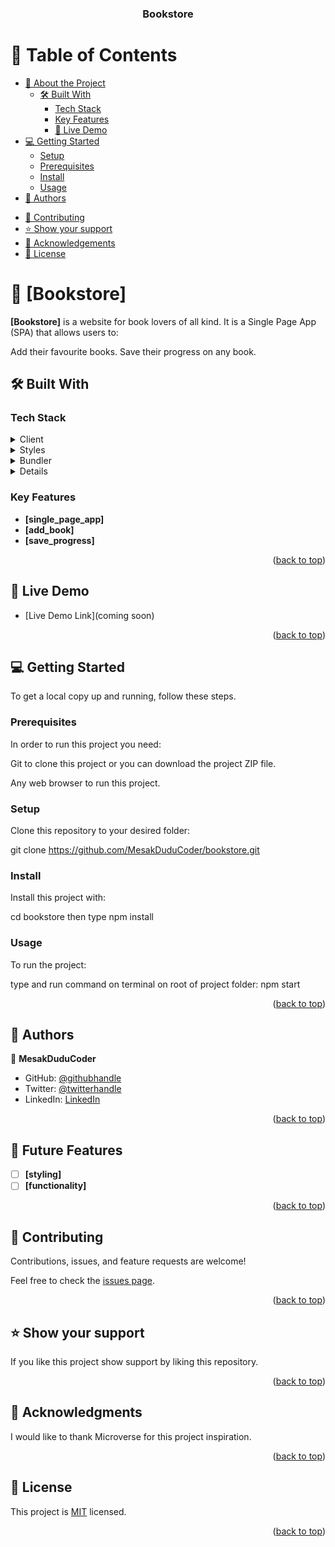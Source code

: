 <a name="readme-top"></a>

<div align="center">
  <!-- You are encouraged to replace this logo with your own! Otherwise you can also remove it. -->

  <h3><b>Bookstore</b></h3>

</div>

<!-- TABLE OF CONTENTS -->

# 📗 Table of Contents

- [📖 About the Project](#about-project)
  - [🛠 Built With](#built-with)
    - [Tech Stack](#tech-stack)
    - [Key Features](#key-features)
    - [🚀 Live Demo](#live-demo) 
- [💻 Getting Started](#getting-started)
  - [Setup](#setup)
  - [Prerequisites](#prerequisites)
  - [Install](#install)
  - [Usage](#usage)
- [👥 Authors](#authors)
<!-- - [🔭 Future Features](#future-features) -->
- [🤝 Contributing](#contributing)
- [⭐️ Show your support](#support)
- [🙏 Acknowledgements](#acknowledgements)
- [📝 License](#license)

<!-- PROJECT DESCRIPTION -->

# 📖 [Bookstore] <a name="about-project"></a>

**[Bookstore]** is a website for book lovers of all kind. It is a Single Page App (SPA) that allows users to:

Add their favourite books.
Save their progress on any book.

## 🛠 Built With <a name="built-with"></a>

### Tech Stack <a name="tech-stack"></a>

<details>
  <summary>Client</summary>
  <ul>
    <li><a href="https://html.com/">HTML</a></li>
  </ul>
</details>

<details>
  <summary>Styles</summary>
  <ul>
    <li><a href="https://www.css3.com/">CSS</a></li>
  </ul>
</details>

<details>

<summary>Bundler</summary>
  <ul>
    <li><a href="https://react.dev/">React JS/a></li>
  </ul>
</details>
<details>

<summary>Language</summary>
  <ul>
    <li><a href="https://developer.mozilla.org/en-US/">Javascript</a></li>
  </ul>
</details>

<!-- Features -->

### Key Features <a name="key-features"></a>

- **[single_page_app]**
- **[add_book]**
- **[save_progress]**

<p align="right">(<a href="#readme-top">back to top</a>)</p>

<!-- LIVE DEMO -->

## 🚀 Live Demo <a name="live-demo"></a>

- [Live Demo Link](coming soon)

<p align="right">(<a href="#readme-top">back to top</a>)</p>

<!-- GETTING STARTED -->

## 💻 Getting Started <a name="getting-started"></a>

To get a local copy up and running, follow these steps.

### Prerequisites

In order to run this project you need:

  Git to clone this project or you can download the project ZIP file.

  Any web browser to run this project.

### Setup

Clone this repository to your desired folder:

git clone https://github.com/MesakDuduCoder/bookstore.git

### Install

Install this project with:

  cd bookstore
  then type npm install

### Usage

To run the project:

type and run command on terminal on root of project folder: npm start


<p align="right">(<a href="#readme-top">back to top</a>)</p>

<!-- AUTHORS -->

## 👥 Authors <a name="authors"></a>

👤 **MesakDuduCoder**

- GitHub: [@githubhandle](https://github.com/MesakDuduCoder)
- Twitter: [@twitterhandle](https://twitter.com/mesak_10)
- LinkedIn: [LinkedIn](https://www.linkedin.com/in/mesak-lalrindika/)

<p align="right">(<a href="#readme-top">back to top</a>)</p>

<!-- FUTURE FEATURES -->

 ## 🔭 Future Features <a name="future-features"></a>

- [ ] **[styling]**
- [ ] **[functionality]**

<p align="right">(<a href="#readme-top">back to top</a>)</p> 

<!-- CONTRIBUTING -->

## 🤝 Contributing <a name="contributing"></a>

Contributions, issues, and feature requests are welcome!

Feel free to check the [issues page](../../issues/).

<p align="right">(<a href="#readme-top">back to top</a>)</p>

<!-- SUPPORT -->

## ⭐️ Show your support <a name="support"></a>

If you like this project show support by liking this repository.

<p align="right">(<a href="#readme-top">back to top</a>)</p>

<!-- ACKNOWLEDGEMENTS -->

## 🙏 Acknowledgments <a name="acknowledgements"></a>

I would like to thank Microverse for this project inspiration.

<p align="right">(<a href="#readme-top">back to top</a>)</p>


<!-- LICENSE -->

## 📝 License <a name="license"></a>

This project is [MIT](./LICENSE) licensed.

<p align="right">(<a href="#readme-top">back to top</a>)</p>
